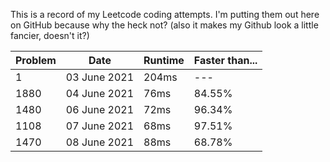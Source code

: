 This is a record of my Leetcode coding attempts. I'm putting them out here on GitHub because why the heck not? (also it makes my Github look a little fancier, doesn't it?)

| Problem | Date | Runtime | Faster than... |
|---|---|---|---|
| 1 | 03 June 2021 | 204ms | --- | 
| 1880 | 04 June 2021 | 76ms | 84.55% |
| 1480 | 06 June 2021 | 72ms | 96.34% |
| 1108 | 07 June 2021 | 68ms | 97.51% |
| 1470 | 08 June 2021 | 88ms | 68.78% |
</table>